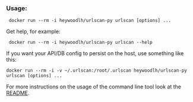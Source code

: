 ### Usage:

```
 docker run --rm -i heywoodlh/urlscan-py urlscan [options] ...
```

Get help, for example:

```
 docker run --rm -i heywoodlh/urlscan-py urlscan --help
```

If you want your API/DB config to persist on the host, use something like this:

```
docker run --rm -i -v ~/.urlscan:/root/.urlscan heywoodlh/urlscan-py urlscan [options] ...
```


For more instructions on the usage of the command line tool look at the [README](https://github.com/heywoodlh/urlscan-py/blob/master/README.md).
